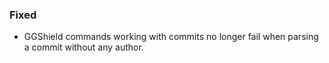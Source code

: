 ### Fixed

- GGShield commands working with commits no longer fail when parsing a commit without any author.
